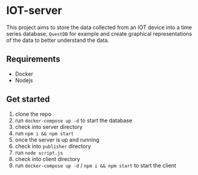 # IOT-server

This project aims to store the data collected from an IOT device into a time series database, 
`QuestDB` for example and create graphical representations of the data to better understand the 
data.

## Requirements
- Docker
- Nodejs

## Get started
1. clone the repo
2. run `docker-compose up -d` to start the database
3. check into server directory
4. run `npm i && npm start`
5. once the server is up and running
6. check into `publisher` directory
7. run `node script.js`
8. check into client directory
9. run `docker-compose up -d` / `npm i && npm start` to start the client
